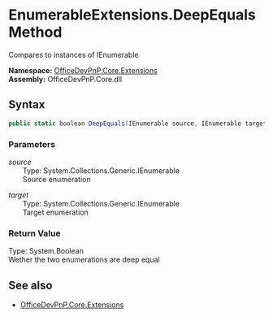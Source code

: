 # EnumerableExtensions.DeepEquals Method  
Compares to instances of IEnumerable<T>  

**Namespace:** [OfficeDevPnP.Core.Extensions](OfficeDevPnP.Core.Extensions.md)  
**Assembly:** OfficeDevPnP.Core.dll  
## Syntax
```C#
public static boolean DeepEquals(IEnumerable source, IEnumerable target)
```
### Parameters
*source*  
&emsp;&emsp;Type: System.Collections.Generic.IEnumerable  
&emsp;&emsp;Source enumeration  
  
*target*  
&emsp;&emsp;Type: System.Collections.Generic.IEnumerable  
&emsp;&emsp;Target enumeration  
  
### Return Value
Type: System.Boolean  
Wether the two enumerations are deep equal

## See also
- [OfficeDevPnP.Core.Extensions](OfficeDevPnP.Core.Extensions.md)
